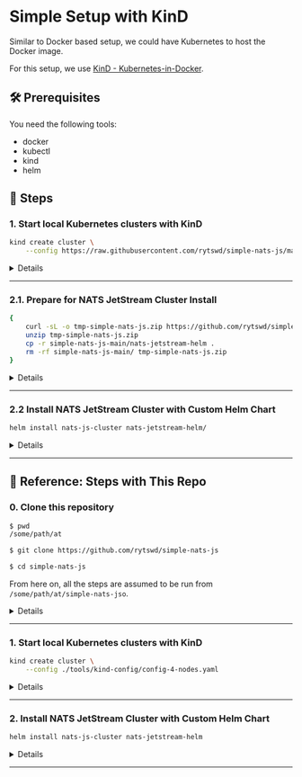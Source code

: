 # Simple Setup with KinD

Similar to Docker based setup, we could have Kubernetes to host the Docker image.

For this setup, we use [KinD - Kubernetes-in-Docker](https://kind.sigs.k8s.io/).

## 🛠 Prerequisites

You need the following tools:

- docker
- kubectl
- kind
- helm

## 🐾 Steps

### 1. Start local Kubernetes clusters with KinD

```bash
kind create cluster \
    --config https://raw.githubusercontent.com/rytswd/simple-nats-js/main/tools/kind-config/config-4-nodes.yaml
```

<details>

<summary>Details</summary>

This step creates a local Kubernetes cluster with 4 nodes - 1 node for Kubernetes control plane, and 3 as worker nodes. This node setup matches the following step of creating a NATS JetStream cluster, as it would be deploying 3 Pods with anti-pod-affinity setup to spread each Pod into separate nodes.

You can find the actual KinD configuration here:
https://github.com/rytswd/simple-nats-js/tree/main/docs/docker-based/README.md

</details>

---

### 2.1. Prepare for NATS JetStream Cluster Install

```bash
{
    curl -sL -o tmp-simple-nats-js.zip https://github.com/rytswd/simple-nats-js/archive/main.zip
    unzip tmp-simple-nats-js.zip
    cp -r simple-nats-js-main/nats-jetstream-helm .
    rm -rf simple-nats-js-main/ tmp-simple-nats-js.zip
}
```

<details>

<summary>Details</summary>

To be updated

</details>

---

### 2.2 Install NATS JetStream Cluster with Custom Helm Chart

```bash
helm install nats-js-cluster nats-jetstream-helm/
```

<details>

<summary>Details</summary>

To be updated

</details>

---

## 🐾 Reference: Steps with This Repo

### 0. Clone this repository

```bash
$ pwd
/some/path/at

$ git clone https://github.com/rytswd/simple-nats-js

$ cd simple-nats-js
```

From here on, all the steps are assumed to be run from `/some/path/at/simple-nats-jso`.

<details>

<summary>Details</summary>

To be updated

</details>

---

### 1. Start local Kubernetes clusters with KinD

```bash
kind create cluster \
    --config ./tools/kind-config/config-4-nodes.yaml
```

<details>

<summary>Details</summary>

To be updated

</details>

---

### 2. Install NATS JetStream Cluster with Custom Helm Chart

```bash
helm install nats-js-cluster nats-jetstream-helm
```

<details>

<summary>Details</summary>

To be updated

</details>

---

